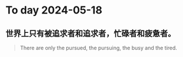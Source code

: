 
# To day 2024-05-18


## 世界上只有被追求者和追求者，忙碌者和疲惫者。　　
> There are only the pursued, the pursuing, the busy and the tired.

    